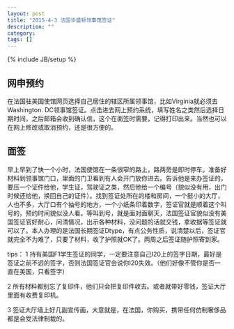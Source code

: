 ```yaml
---
layout: post
title: "2015-4-3 法国华盛顿领事馆签证"
description: ""
category: 
tags: []
---
```

{% include JB/setup %}


## 网申预约
在法国驻美国使馆网页选择自己居住的辖区所属领事馆，比如Virginia就必须去Washington. DC领事馆签证。点击进去网上预约系统，填写姓名之类然后选择日期时间，之后邮箱会收到确认信，这个在面签时需要，记得打印出来。当然也可以在网上修改或取消预约，还是很方便的。



##  面签
早上早到了快一个小时，法国使馆在一条很窄的路上，路两旁是即时停车。准备好材料到领事馆门口，里面的门卫看到有人会开门放你进去。告诉他是来办签证的，要压一个证件给他，学生证，驾驶证之类，然后他给一个编号（貌似没有用，出门时候还给他，换回自己的证件）。找到签证处所在的楼和房间，一个挺小的大厅，人也不多，大厅口有个抽号的地方，一个小纸条印着数字，签证官就是顺着这个叫号的，预约时间貌似没人看。等叫到号，就是面对面聊天，法国签证官貌似没有美国签证官好耐心，问清情况，出示各种材料，没问题的话就交钱，拿收据等签证就可以了。本人办理的是法国长期签证Dtype，有点公务性质，说清楚以后，签证官就完全不为难了，只要了材料，收了护照就OK了。两周之后签证随护照寄到家。

tips：
1 持有美国F1学生签证的同学，一定要注意自己I20上的签字日期，最好是签证之前不远的签字，否则法国签证官会说你I20失效。（他们好像不管你是否一直在美国，只看签字）

2 所有材料都别忘了复印件，他们只会把复印件收去。或者就带好零钱，签证大厅里面有收费复印机。

3 签证大厅墙上好几副宣传画，大意就是，在法国，你购买，携带任何仿制奢侈品都是会受法律制裁的。


